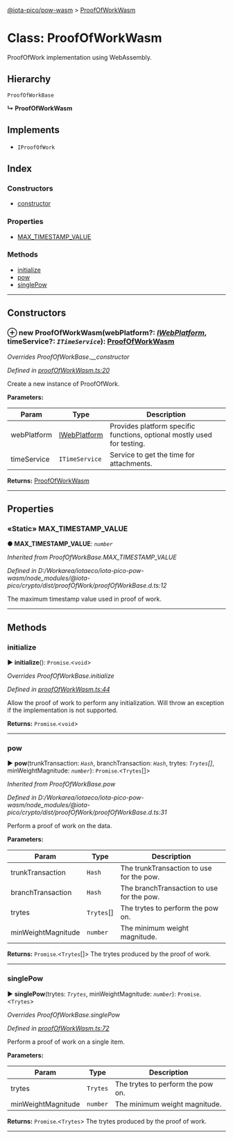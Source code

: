 [@iota-pico/pow-wasm](../README.md) > [ProofOfWorkWasm](../classes/proofofworkwasm.md)



# Class: ProofOfWorkWasm


ProofOfWork implementation using WebAssembly.

## Hierarchy


 `ProofOfWorkBase`

**↳ ProofOfWorkWasm**







## Implements

* `IProofOfWork`

## Index

### Constructors

* [constructor](proofofworkwasm.md#constructor)


### Properties

* [MAX_TIMESTAMP_VALUE](proofofworkwasm.md#max_timestamp_value)


### Methods

* [initialize](proofofworkwasm.md#initialize)
* [pow](proofofworkwasm.md#pow)
* [singlePow](proofofworkwasm.md#singlepow)



---
## Constructors
<a id="constructor"></a>


### ⊕ **new ProofOfWorkWasm**(webPlatform?: *[IWebPlatform](../interfaces/iwebplatform.md)*, timeService?: *`ITimeService`*): [ProofOfWorkWasm](proofofworkwasm.md)


*Overrides ProofOfWorkBase.__constructor*

*Defined in [proofOfWorkWasm.ts:20](https://github.com/iotaeco/iota-pico-pow-wasm/blob/cad5c95/src/proofOfWorkWasm.ts#L20)*



Create a new instance of ProofOfWork.


**Parameters:**

| Param | Type | Description |
| ------ | ------ | ------ |
| webPlatform | [IWebPlatform](../interfaces/iwebplatform.md)   |  Provides platform specific functions, optional mostly used for testing. |
| timeService | `ITimeService`   |  Service to get the time for attachments. |





**Returns:** [ProofOfWorkWasm](proofofworkwasm.md)

---


## Properties
<a id="max_timestamp_value"></a>

### «Static» MAX_TIMESTAMP_VALUE

**●  MAX_TIMESTAMP_VALUE**:  *`number`* 

*Inherited from ProofOfWorkBase.MAX_TIMESTAMP_VALUE*

*Defined in D:/Workarea/iotaeco/iota-pico-pow-wasm/node_modules/@iota-pico/crypto/dist/proofOfWork/proofOfWorkBase.d.ts:12*



The maximum timestamp value used in proof of work.




___


## Methods
<a id="initialize"></a>

###  initialize

► **initialize**(): `Promise`.<`void`>



*Overrides ProofOfWorkBase.initialize*

*Defined in [proofOfWorkWasm.ts:44](https://github.com/iotaeco/iota-pico-pow-wasm/blob/cad5c95/src/proofOfWorkWasm.ts#L44)*



Allow the proof of work to perform any initialization. Will throw an exception if the implementation is not supported.




**Returns:** `Promise`.<`void`>





___

<a id="pow"></a>

###  pow

► **pow**(trunkTransaction: *`Hash`*, branchTransaction: *`Hash`*, trytes: *`Trytes`[]*, minWeightMagnitude: *`number`*): `Promise`.<`Trytes`[]>



*Inherited from ProofOfWorkBase.pow*

*Defined in D:/Workarea/iotaeco/iota-pico-pow-wasm/node_modules/@iota-pico/crypto/dist/proofOfWork/proofOfWorkBase.d.ts:31*



Perform a proof of work on the data.


**Parameters:**

| Param | Type | Description |
| ------ | ------ | ------ |
| trunkTransaction | `Hash`   |  The trunkTransaction to use for the pow. |
| branchTransaction | `Hash`   |  The branchTransaction to use for the pow. |
| trytes | `Trytes`[]   |  The trytes to perform the pow on. |
| minWeightMagnitude | `number`   |  The minimum weight magnitude. |





**Returns:** `Promise`.<`Trytes`[]>
The trytes produced by the proof of work.






___

<a id="singlepow"></a>

###  singlePow

► **singlePow**(trytes: *`Trytes`*, minWeightMagnitude: *`number`*): `Promise`.<`Trytes`>



*Overrides ProofOfWorkBase.singlePow*

*Defined in [proofOfWorkWasm.ts:72](https://github.com/iotaeco/iota-pico-pow-wasm/blob/cad5c95/src/proofOfWorkWasm.ts#L72)*



Perform a proof of work on a single item.


**Parameters:**

| Param | Type | Description |
| ------ | ------ | ------ |
| trytes | `Trytes`   |  The trytes to perform the pow on. |
| minWeightMagnitude | `number`   |  The minimum weight magnitude. |





**Returns:** `Promise`.<`Trytes`>
The trytes produced by the proof of work.






___


